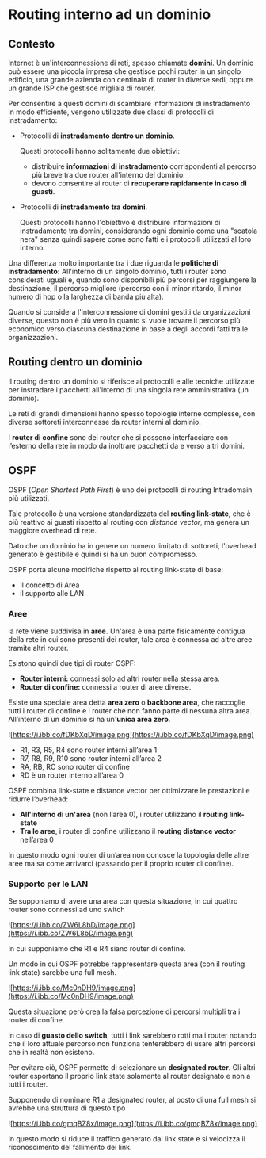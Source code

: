 ﻿# Routing interno ad un dominio

## Contesto

Internet è un'interconnessione di reti, spesso chiamate **domini**. Un dominio può essere una piccola impresa che gestisce pochi router in un singolo edificio, una grande azienda con centinaia di router in diverse sedi, oppure un grande ISP che gestisce migliaia di router.

Per consentire a questi domini di scambiare informazioni di instradamento in modo efficiente, vengono utilizzate due classi di protocolli di instradamento:

- Protocolli di **instradamento dentro un dominio**.
    
    Questi protocolli hanno solitamente due obiettivi:
    
    - distribuire **informazioni di instradamento** corrispondenti al percorso più breve tra due router all'interno del dominio.
    - devono consentire ai router di **recuperare rapidamente in caso di guasti**.
- Protocolli di **instradamento tra domini**.
    
    Questi protocolli hanno l'obiettivo è distribuire informazioni di instradamento tra domini, considerando ogni dominio come una "scatola nera" senza quindi sapere come sono fatti e i protocolli utilizzati al loro interno.
    

Una differenza molto importante tra i due riguarda le **politiche di instradamento:** All'interno di un singolo dominio, tutti i router sono considerati uguali e, quando sono disponibili più percorsi per raggiungere la destinazione, il percorso migliore (percorso con il minor ritardo, il minor numero di hop o la larghezza di banda più alta).

Quando si considera l'interconnessione di domini gestiti da organizzazioni diverse, questo non è più vero in quanto si vuole trovare il percorso più economico verso ciascuna destinazione in base a degli accordi fatti tra le organizzazioni.

## Routing dentro un dominio

Il routing dentro un dominio si riferisce ai protocolli e alle tecniche utilizzate per instradare i pacchetti all'interno di una singola rete amministrativa (un dominio).

Le reti di grandi dimensioni hanno spesso topologie interne complesse, con diverse sottoreti interconnesse da router interni al dominio.

I **router di confine** sono dei router che si possono interfacciare con l’esterno della rete in modo da inoltrare pacchetti da e verso altri domini.

## OSPF

OSPF (*Open Shortest Path First*) è uno dei protocolli di routing Intradomain più utilizzati.

Tale protocollo è una versione standardizzata del **routing link-state**, che è più reattivo ai guasti rispetto al routing con *distance vector*, ma genera un maggiore overhead di rete.

Dato che un dominio ha in genere un numero limitato di sottoreti, l'overhead generato è gestibile e quindi si ha un buon compromesso.

OSPF porta alcune modifiche rispetto al routing link-state di base:

- Il concetto di Area
- il supporto alle LAN

### Aree

la rete viene suddivisa in **aree.** Un'area è una parte fisicamente contigua della rete in cui sono presenti dei router, tale area è connessa ad altre aree tramite altri router.

Esistono quindi due tipi di router OSPF:

- **Router interni:** connessi solo ad altri router nella stessa area.
- **Router di confine:** connessi a router di aree diverse.

Esiste una speciale area detta **area zero** o **backbone area**,  che raccoglie tutti i router di confine e i router che non fanno parte di nessuna altra area. All’interno di un dominio si ha un'**unica area zero**.

![https://i.ibb.co/fDKbXqD/image.png](https://i.ibb.co/fDKbXqD/image.png)

- R1, R3, R5, R4 sono router interni all’area 1
- R7, R8, R9, R10 sono router interni all’area 2
- RA, RB, RC sono router di confine
- RD è un router interno all’area 0

OSPF combina link-state e distance vector per ottimizzare le prestazioni e ridurre l’overhead:

- **All'interno di un'area** (non l’area 0), i router utilizzano il **routing link-state**
- **Tra le aree**, i router di confine utilizzano il **routing distance vector** nell’area 0

In questo modo ogni router di un’area non conosce la topologia delle altre aree ma sa come arrivarci (passando per il proprio router di confine).

### Supporto per le LAN

Se supponiamo di avere una area con questa situazione, in cui quattro router sono connessi ad uno switch

![https://i.ibb.co/ZW6L8bD/image.png](https://i.ibb.co/ZW6L8bD/image.png)

In cui supponiamo che R1 e R4 siano router di confine.

Un modo in cui OSPF potrebbe rappresentare questa area (con il routing link state) sarebbe una full mesh.

![https://i.ibb.co/Mc0nDH9/image.png](https://i.ibb.co/Mc0nDH9/image.png)

Questa situazione però crea la falsa percezione di percorsi multipli tra i router di confine.

in caso di **guasto dello switch**, tutti i link sarebbero rotti ma i router notando che il loro attuale percorso non funziona tenterebbero di usare altri percorsi che in realtà non esistono.

Per evitare ciò, OSPF permette di selezionare un **designated router**. Gli altri router esportano il proprio link state solamente al router designato e non a tutti i router.

Supponendo di nominare R1 a designated router, al posto di una full mesh si avrebbe una struttura di questo tipo

![https://i.ibb.co/gmqBZ8x/image.png](https://i.ibb.co/gmqBZ8x/image.png)

In questo modo si riduce il traffico generato dal link state e si velocizza il riconoscimento del fallimento dei link.
